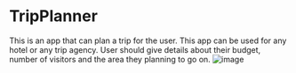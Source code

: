 # TripPlanner
This is an app that can plan a trip for the user. This app can be used for any hotel or any trip agency. User should give details about their budget, number of visitors and the area they planning to go on.
![image](https://user-images.githubusercontent.com/38933075/121531115-bedcc800-ca1b-11eb-9d11-227d4bef2839.png)
